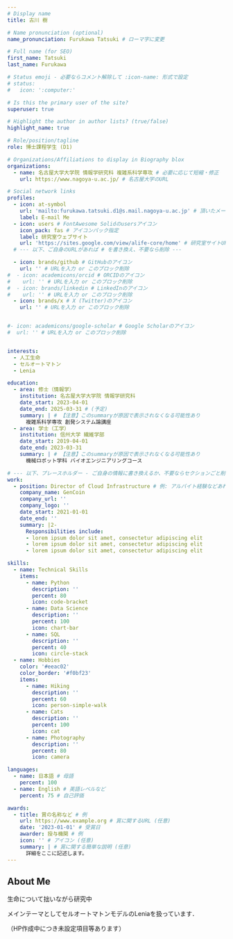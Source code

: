 ```yaml
---
# Display name
title: 古川 樹

# Name pronunciation (optional)
name_pronunciation: Furukawa Tatsuki # ローマ字に変更

# Full name (for SEO)
first_name: Tatsuki
last_name: Furukawa

# Status emoji - 必要ならコメント解除して :icon-name: 形式で設定
# status:
#   icon: ':computer:'

# Is this the primary user of the site?
superuser: true

# Highlight the author in author lists? (true/false)
highlight_name: true

# Role/position/tagline
role: 博士課程学生 (D1)

# Organizations/Affiliations to display in Biography blox
organizations:
  - name: 名古屋大学大学院 情報学研究科 複雑系科学専攻 # 必要に応じて短縮・修正
    url: https://www.nagoya-u.ac.jp/ # 名古屋大学のURL

# Social network links
profiles:
  - icon: at-symbol
    url: 'mailto:furukawa.tatsuki.d1@s.mail.nagoya-u.ac.jp' # 頂いたメールアドレス
    label: E-mail Me
  - icon: users # FontAwesome Solidのusersアイコン
    icon_pack: fas # アイコンパック指定
    label: 研究室ウェブサイト
    url: 'https://sites.google.com/view/alife-core/home' # 研究室サイトURL
  # --- 以下、ご自身のURLがあれば # を書き換え、不要なら削除 ---

  - icon: brands/github # GitHubのアイコン
    url: '' # URLを入力 or このブロック削除
#  - icon: academicons/orcid # ORCIDのアイコン
#    url: '' # URLを入力 or このブロック削除
#  - icon: brands/linkedin # LinkedInのアイコン
#    url: '' # URLを入力 or このブロック削除
  - icon: brands/x # X (Twitter)のアイコン
    url: '' # URLを入力 or このブロック削除


#- icon: academicons/google-scholar # Google Scholarのアイコン
#  url: '' # URLを入力 or このブロック削除


interests:
  - 人工生命
  - セルオートマトン
  - Lenia

education:
  - area: 修士（情報学）
    institution: 名古屋大学大学院 情報学研究科
    date_start: 2023-04-01
    date_end: 2025-03-31 # (予定)
    summary: | # 【注意】このsummaryが原因で表示されなくなる可能性あり
      複雑系科学専攻 創発システム論講座
  - area: 学士（工学）
    institution: 信州大学 繊維学部
    date_start: 2019-04-01
    date_end: 2023-03-31
    summary: | # 【注意】このsummaryが原因で表示されなくなる可能性あり
      機械ロボット学科 バイオエンジニアリングコース

# --- 以下、プレースホルダー - ご自身の情報に書き換えるか、不要ならセクションごと削除 ---
work:
  - position: Director of Cloud Infrastructure # 例: アルバイト経験などあれば
    company_name: GenCoin
    company_url: ''
    company_logo: ''
    date_start: 2021-01-01
    date_end: ''
    summary: |2-
      Responsibilities include:
      - lorem ipsum dolor sit amet, consectetur adipiscing elit
      - lorem ipsum dolor sit amet, consectetur adipiscing elit
      - lorem ipsum dolor sit amet, consectetur adipiscing elit

skills:
  - name: Technical Skills
    items:
      - name: Python
        description: ''
        percent: 80
        icon: code-bracket
      - name: Data Science
        description: ''
        percent: 100
        icon: chart-bar
      - name: SQL
        description: ''
        percent: 40
        icon: circle-stack
  - name: Hobbies
    color: '#eeac02'
    color_border: '#f0bf23'
    items:
      - name: Hiking
        description: ''
        percent: 60
        icon: person-simple-walk
      - name: Cats
        description: ''
        percent: 100
        icon: cat
      - name: Photography
        description: ''
        percent: 80
        icon: camera

languages:
  - name: 日本語 # 母語
    percent: 100
  - name: English # 英語レベルなど
    percent: 75 # 自己評価

awards:
  - title: 賞の名称など # 例
    url: https://www.example.org # 賞に関するURL (任意)
    date: '2023-01-01' # 受賞日
    awarder: 授与機関 # 例
    icon: '' # アイコン (任意)
    summary: | # 賞に関する簡単な説明 (任意)
      詳細をここに記述します。
---
```


## About Me

生命について拙いながら研究中

メインテーマとしてセルオートマトンモデルのLeniaを扱っています．

（HP作成中につき未設定項目等あります）